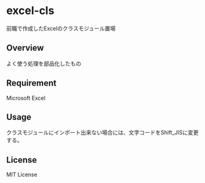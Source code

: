 # excel-cls
前職で作成したExcelのクラスモジュール置場

## Overview
よく使う処理を部品化したもの

## Requirement
Microsoft Excel

## Usage
クラスモジュールにインポート出来ない場合には、文字コードをShift_JISに変更する。

## License
MIT License
